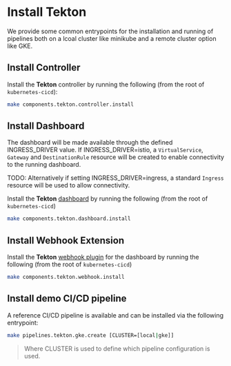 # Install Tekton

We provide some common entrypoints for the installation and running of pipelines both on a lcoal cluster like minikube and a remote cluster option like GKE.

## Install Controller

Install the **Tekton** controller by running the following (from the root of `kubernetes-cicd`):

```bash
make components.tekton.controller.install
```

## Install Dashboard

The dashboard will be made available through the defined INGRESS_DRIVER value. If INGRESS_DRIVER=istio, a `VirtualService`, `Gateway` and `DestinationRule` resource will be created to enable connectivity to the running dashboard. 

TODO: Alternatively if setting INGRESS_DRIVER=ingress, a standard `Ingress` resource will be used to allow connectivity.

Install the **Tekton** [dashboard](https://github.com/tektoncd/dashboard) by running the following (from the root of `kubernetes-cicd`)

```bash
make components.tekton.dashboard.install
```

## Install Webhook Extension

Install the **Tekton** [webhook plugin](https://github.com/tektoncd/experimental/tree/master/webhooks-extension) for the dashboard by running the following (from the root of `kubernetes-cicd`)

```bash
make components.tekton.webhook.install
```

## Install demo CI/CD pipeline

A reference CI/CD pipeline is available and can be installed via the following entrypoint:

```bash
make pipelines.tekton.gke.create [CLUSTER=[local|gke]]
```

> Where CLUSTER is used to define which pipeline configuration is used.
